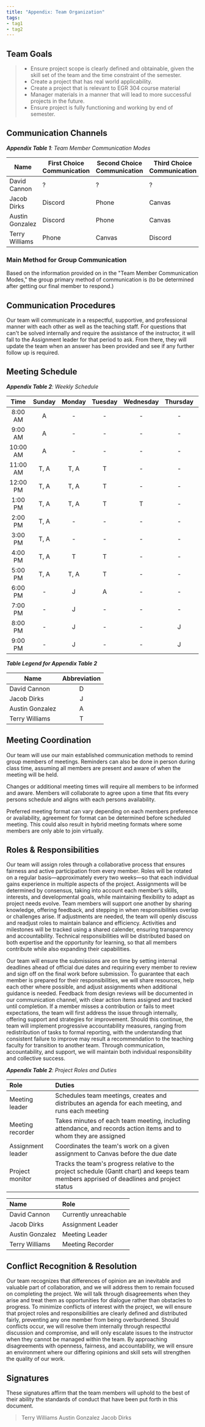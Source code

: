 ```yaml
---
title: "Appendix: Team Organization"
tags:
- tag1
- tag2
---
```


## Team Goals 


>   * Ensure project scope is clearly defined and obtainable, given the skill set of the team and the time constraint of the semester.<!-- (Expectation management from the start.)-->
>   * Create a project that has real world applicability.  
>   * Create a project that is relevant to EGR 304 course material
>   * Manager materials in a manner that will lead to more successful projects in the future. 
>   * Ensure project is fully functioning and working by end of semester.

## Communication Channels

_**Appendix Table 1**: Team Member Communication Modes_

|Name                 | First Choice Communication | Second Choice Communication | Third Choice Communication |
|---------------------|----------------------------|-----------------------------|----------------------------|
|David Cannon |  ? | ? | ? |
|Jacob Dirks |  Discord | Phone | Canvas |
|Austin Gonzalez |  Discord | Phone | Canvas 
|Terry Williams  |  Phone | Canvas | Discord |

### Main Method for Group Communication

Based on the information provided on in the "Team Member Communication Modes," the group primary method of communication is (to be determined after getting our final member to respond.)
 
## Communication Procedures

Our team will communicate in a respectful, supportive, and professional manner with each other as well as the teaching staff. For questions that can't be solved internally and require the assistance of the instructor, it will fall to the Assignment leader for that period to ask. From there, they will update the team when an answer has been provided and see if any further follow up is required.
<!-- blocking questions out if we want to address them later - JD
1. How will your team communicate?  this will be solved via communication choices ideally top 2>
2. How will you handle instructor correspondence? Who is responsible? How will that be communicated with/back to the group? -->

## Meeting Schedule

_**Appendix Table 2**: Weekly Schedule_

<!-- this is a comment and here is what the chart is for:
When are you available and plan to work on this every week?
Jacob Dirks currently put in times that are extra nice for me to work but there are various other times-->

| Time | Sunday | Monday | Tuesday | Wednesday | Thursday | Friday | Saturday |
| :------: | :----: | :----: | :----: | :----: | :----: | :----: | :-----: |
| 8:00 AM | A | - | - | - | - | - | - |
| 9:00 AM | A | - | - | - | - | - | - |
| 10:00 AM | A | - | - | - | - | - | - |
| 11:00 AM | T, A| T, A| T | - | - | - | - |
| 12:00 PM | T, A| T, A| T | - | - | - | - |
| 1:00 PM | T, A| T, A| T | T | - | - | - |
| 2:00 PM | T, A| - | - | - | - | - | - |
| 3:00 PM | T, A| - | - | - | - | - | - |
| 4:00 PM | T, A| T | T | - | - | - | - |
| 5:00 PM | T, A| T, A| T | - | - | - | - |
| 6:00 PM | - | J | A | - | - | - | - |
| 7:00 PM | - | J | - | - | - | - | - |
| 8:00 PM | - | J | - | - | J | - | - |
| 9:00 PM | - | J | - | - | J | - | - |

_**Table Legend for Appendix Table 2**_

| Name | Abbreviation |
| ----- | :------: |
| David Cannon | D |
| Jacob Dirks | J |
| Austin Gonzalez | A |
| Terry Williams | T |


## Meeting Coordination

Our team will use our main established communication methods to remind group members of meetings. Reminders can also be done in person during class time, assuming all members are present and aware of when the meeting will be held.

Changes or additional meeting times will require all members to be informed and aware. Members will collaborate to agree upon a time that fits every persons schedule and aligns with each persons availability. 

Preferred meeting format can vary depending on each members preference or availability, agreement for format can be determined before scheduled meeting. This could also result in hybrid meeting formats where some members are only able to join virtually. 
<!-- Left other procedures empty at the moment -->


## Roles & Responsibilities

Our team will assign roles through a collaborative process that ensures fairness and active participation from every member. Roles will be rotated on a regular basis—approximately every two weeks—so that each individual gains experience in multiple aspects of the project. Assignments will be determined by consensus, taking into account each member’s skills, interests, and developmental goals, while maintaining flexibility to adapt as project needs evolve. Team members will support one another by sharing knowledge, offering feedback, and stepping in when responsibilities overlap or challenges arise. If adjustments are needed, the team will openly discuss and readjust roles to maintain balance and efficiency. Activities and milestones will be tracked using a shared calender, ensuring transparency and accountability. Technical responsibilities will be distributed based on both expertise and the opportunity for learning, so that all members contribute while also expanding their capabilities.

Our team will ensure the submissions are on time by setting internal deadlines ahead of official due dates and requiring every member to review and sign off on the final work before submission. To guarantee that each member is prepared for their responsibilities, we will share resources, help each other where possible, and adjust assignments when additional guidance is needed. Feedback from design reviews will be documented in our communication channel, with clear action items assigned and tracked until completion. If a member misses a contribution or fails to meet expectations, the team will first address the issue through internally, offering support and strategies for improvement. Should this continue, the team will implement progressive accountability measures, ranging from redistribution of tasks to formal reporting, with the understanding that consistent failure to improve may result a recommendation to the teaching faculty for transition to another team. Through communication, accountability, and support, we will maintain both individual responsibility and collective success.


_**Appendix Table 2**: Project Roles and Duties_

| **Role**          | **Duties**                                                                                                                                |
| :---------------- | :---------------------------------------------------------------------------------------------------------------------------------------- |
| Meeting leader    | Schedules team meetings, creates and distributes an agenda for each meeting, and runs each meeting                                        |
| Meeting recorder  | Takes minutes of each team meeting, including attendance, and records action items and to whom they are assigned                          |
| Assignment leader | Coordinates the team's work on a given assignment to Canvas before the due date                                                           |
| Project monitor   | Tracks the team's progress relative to the project schedule (Gantt chart) and keeps team members apprised of deadlines and project status |

| **Name**  | **Role**             |
|:----------|:---------------------|
| David Cannon|      Currently unreachable         |
|Jacob Dirks|  Assignment Leader   |
|Austin Gonzalez|Meeting Leader    |
|Terry Williams|Meeting Recorder|

## Conflict Recognition & Resolution

Our team recognizes that differences of opinion are an inevitable and valuable part of collaboration, and we will address them to remain focused on completing the project. We will talk through disagreements when they arise and treat them as opportunities for dialogue rather than obstacles to progress. To minimize conflicts of interest with the project, we will ensure that project roles and responsibilities are clearly defined and distributed fairly, preventing any one member from being overburdened. Should conflicts occur, we will resolve them internally through respectful discussion and compromise, and will only escalate issues to the instructor when they cannot be managed within the team. By approaching disagreements with openness, fairness, and accountability, we will ensure an environment where our differing opinions and skill sets will strengthen the quality of our work.


## Signatures

These signatures affirm that the team members will uphold to the best of their ability the standards of conduct that have been put forth in this document.
> Terry Williams
> Austin Gonzalez
> Jacob Dirks
